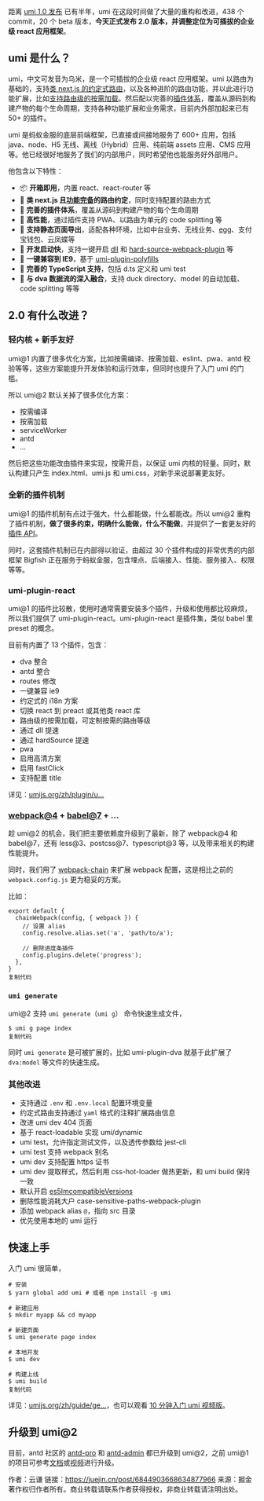 距离 [umi 1.0 发布](https://github.com/sorrycc/blog/issues/64) 已有半年，umi 在这段时间做了大量的重构和改进，438 个 commit，20 个 beta 版本，**今天正式发布 2.0 版本，并调整定位为可插拔的企业级 react 应用框架**。

## umi 是什么？

umi，中文可发音为乌米，是一个可插拔的企业级 react 应用框架。umi 以路由为基础的，支持[类 next.js 的约定式路由](https://umijs.org/zh/guide/router.html)，以及各种进阶的路由功能，并以此进行功能扩展，比如[支持路由级的按需加载](https://umijs.org/zh/plugin/umi-plugin-react.html#dynamicimport)。然后配以完善的[插件体系](https://umijs.org/zh/plugin/)，覆盖从源码到构建产物的每个生命周期，支持各种功能扩展和业务需求，目前内外部加起来已有 50+ 的插件。

umi 是蚂蚁金服的底层前端框架，已直接或间接地服务了 600+ 应用，包括 java、node、H5 无线、离线（Hybrid）应用、纯前端 assets 应用、CMS 应用等。他已经很好地服务了我们的内部用户，同时希望他也能服务好外部用户。

他包含以下特性：

- 📦 **开箱即用**，内置 react、react-router 等
- 🏈 **类 next.js 且[功能完备](https://umijs.org/zh/guide/router.html)的路由约定**，同时支持配置的路由方式
- 🎉 **完善的插件体系**，覆盖从源码到构建产物的每个生命周期
- 🚀 **高性能**，通过插件支持 PWA、以路由为单元的 code splitting 等
- 💈 **支持静态页面导出**，适配各种环境，比如中台业务、无线业务、[egg](https://github.com/eggjs/egg)、支付宝钱包、云凤蝶等
- 🚄 **开发启动快**，支持一键开启 [dll](https://umijs.org/zh/plugin/umi-plugin-react.html#dll) 和 [hard-source-webpack-plugin](https://umijs.org/zh/plugin/umi-plugin-react.html#hardSource) 等
- 🐠 **一键兼容到 IE9**，基于 [umi-plugin-polyfills](https://umijs.org/zh/plugin/umi-plugin-react.html#polyfills)
- 🍁 **完善的 TypeScript 支持**，包括 d.ts 定义和 umi test
- 🌴 **与 dva 数据流的深入融合**，支持 duck directory、model 的自动加载、code splitting 等等

## 2.0 有什么改进？

### 轻内核 + 新手友好

umi@1 内置了很多优化方案，比如按需编译、按需加载、eslint、pwa、antd 校验等等，这些方案能提升开发体验和运行效率，但同时也提升了入门 umi 的门槛。

所以 umi@2 默认关掉了很多优化方案：

- 按需编译
- 按需加载
- serviceWorker
- antd
- ...

然后把这些功能改由插件来实现，按需开启，以保证 umi 内核的轻量。同时，默认构建只产生 index.html、umi.js 和 umi.css，对新手来说部署更友好。

### 全新的插件机制

umi@1 的插件机制有点过于强大，什么都能做，什么都能改。所以 umi@2 重构了插件机制，**做了很多约束，明确什么能做，什么不能做**，并提供了一套更友好的[插件 API](https://umijs.org/zh/plugin/develop.html)。

同时，这套插件机制已在内部得以验证，由超过 30 个插件构成的非常优秀的内部框架 Bigfish 正在服务于蚂蚁金服，包含埋点、后端接入、性能、服务接入、权限等等。

### umi-plugin-react

umi@1 的插件比较散，使用时通常需要安装多个插件，升级和使用都比较麻烦，所以我们提供了 umi-plugin-react。umi-plugin-react 是插件集，类似 babel 里 preset 的概念。

目前有内置了 13 个插件，包含：

- dva 整合
- antd 整合
- routes 修改
- 一键兼容 ie9
- 约定式的 i18n 方案
- 切换 react 到 preact 或其他类 react 库
- 路由级的按需加载，可定制按需的路由等级
- 通过 dll 提速
- 通过 hardSource 提速
- pwa
- 启用高清方案
- 启用 fastClick
- 支持配置 title

详见：[umijs.org/zh/plugin/u…](https://umijs.org/zh/plugin/umi-plugin-react.html)

### [webpack@4](https://medium.com/webpack/webpack-4-released-today-6cdb994702d4) + [babel@7](https://babeljs.io/blog/2018/08/27/7.0.0) + ...

趁 umi@2 的机会，我们把主要依赖度升级到了最新，除了 webpack@4 和 babel@7，还有 less@3、postcss@7、typescript@3 等，以及带来相关的构建性能提升。

同时，我们用了 [webpack-chain](https://github.com/mozilla-neutrino/webpack-chain) 来扩展 webpack 配置，这是相比之前的 `webpack.config.js` 更为稳妥的方案。

比如：

```
export default {
  chainWebpack(config, { webpack }) {
    // 设置 alias
    config.resolve.alias.set('a', 'path/to/a');
  
    // 删除进度条插件
    config.plugins.delete('progress');
  },
}
复制代码
```

### `umi generate`

umi@2 支持 `umi generate`（`umi g`） 命令快速生成文件，

```
$ umi g page index
复制代码
```

同时 `umi generate` 是可被扩展的，比如 umi-plugin-dva 就基于此扩展了 `dva:model` 等文件的快速生成。

### 其他改进

- 支持通过 `.env` 和 `.env.local` 配置环境变量
- 约定式路由支持通过 `yaml` 格式的注释扩展路由信息
- 改进 umi dev 404 页面
- 基于 react-loadable 实现 umi/dynamic
- umi test，允许指定测试文件，以及透传参数给 jest-cli
- umi test 支持 webpack 别名
- umi dev 支持配置 https 证书
- umi dev 提取样式，然后利用 css-hot-loader 做热更新，和 umi build 保持一致
- 默认开启 [es5ImcompatibleVersions](https://github.com/umijs/es5-imcompatible-versions)
- 删除性能消耗大户 case-sensitive-paths-webpack-plugin
- 添加 webpack alias `@`，指向 src 目录
- 优先使用本地的 umi 运行

## 快速上手

入门 umi 很简单，

```
# 安装
$ yarn global add umi # 或者 npm install -g umi

# 新建应用
$ mkdir myapp && cd myapp

# 新建页面
$ umi generate page index

# 本地开发
$ umi dev

# 构建上线
$ umi build
复制代码
```

详见：[umijs.org/zh/guide/ge…](https://umijs.org/zh/guide/getting-started.html)，也可以观看 [10 分钟入门 umi 视频版](https://www.youtube.com/watch?v=vkAUGUlYm24)。

## 升级到 umi@2

目前，antd 社区的 [antd-pro](https://github.com/ant-design/ant-design-pro) 和 [antd-admin](https://github.com/zuiidea/antd-admin) 都已升级到 umi@2，之前 umi@1 的项目可参考[文档](https://umijs.org/zh/guide/migration.html)或[视频](https://youtu.be/1mvKzFLLBck)进行升级。


作者：云谦
链接：https://juejin.cn/post/6844903668634877966
来源：掘金
著作权归作者所有。商业转载请联系作者获得授权，非商业转载请注明出处。